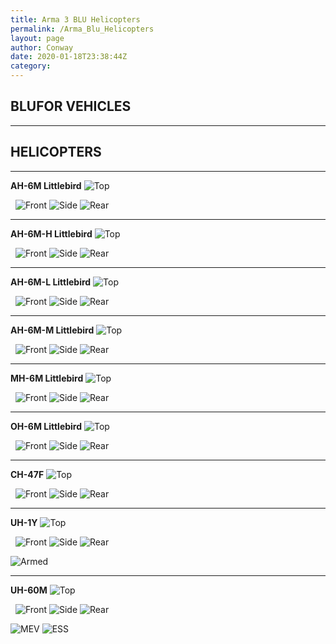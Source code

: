 ```yaml
---
title: Arma 3 BLU Helicopters
permalink: /Arma_Blu_Helicopters
layout: page
author: Conway
date: 2020-01-18T23:38:44Z
category: 
---
```


## BLUFOR VEHICLES

___

## HELICOPTERS

___

**AH-6M Littlebird**
![Top](https://i.imgur.com/xqmEAlo.png)

 
![Front](https://i.imgur.com/fEeLP8f.png)
![Side](https://i.imgur.com/IS9lydR.png)
![Rear](https://i.imgur.com/otMygKZ.png)

___

**AH-6M-H Littlebird**
![Top](https://i.imgur.com/4qPTYq1.png)

 
![Front](https://i.imgur.com/pZ8BNfP.png)
![Side](https://i.imgur.com/OoKlGid.png)
![Rear](https://i.imgur.com/RDvZfsB.png)

___

**AH-6M-L Littlebird**
![Top](https://i.imgur.com/NJGP0eV.png)

 
![Front](https://i.imgur.com/uYIeHL2.png)
![Side](https://i.imgur.com/sH6TR0P.png)
![Rear](https://i.imgur.com/I7Lhpo0.png)

___

**AH-6M-M Littlebird**
![Top](https://i.imgur.com/KaG6RVH.png)

 
![Front](https://i.imgur.com/vq0MXKw.png)
![Side](https://i.imgur.com/sH6TR0P.png)
![Rear](https://i.imgur.com/mbTkPvn.png)

___

**MH-6M Littlebird**
![Top](https://i.imgur.com/IjSb4w4.png)

 
![Front](https://i.imgur.com/YJP0M5g.png)
![Side](https://i.imgur.com/iozUT0P.png)
![Rear](https://i.imgur.com/t4A5I8n.png)

___

**OH-6M Littlebird**
![Top](https://i.imgur.com/o4j6M0S.png)

 
![Front](https://i.imgur.com/hMbapTL.png)
![Side](https://i.imgur.com/qdswFAl.png)
![Rear](https://i.imgur.com/BaVXvd5.png)

___

**CH-47F**
![Top](https://i.imgur.com/u9VLfBa.png)

 
![Front](https://i.imgur.com/GOFKcNo.png)
![Side](https://i.imgur.com/xApaZaz.png)
![Rear](https://i.imgur.com/2si07cH.png)

___

**UH-1Y**
![Top](https://i.imgur.com/dTTTUa1.png)

 
![Front](https://i.imgur.com/gZeRx0V.png)
![Side](https://i.imgur.com/TzyaDGp.png)
![Rear](https://i.imgur.com/XAle41E.png)

![Armed](https://i.imgur.com/GgqP4MM.png)

___

**UH-60M**
![Top](https://i.imgur.com/6YNnSSB.png)

 
![Front](https://i.imgur.com/mGm4xiK.png)
![Side](https://i.imgur.com/hy462VG.png)
![Rear](https://i.imgur.com/GvKHgV9.png)

![MEV](https://i.imgur.com/xUXCKtL.png)
![ESS](https://i.imgur.com/zDZASvO.png)